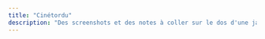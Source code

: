 ```yaml
---
title: "Cinétordu"
description: "Des screenshots et des notes à coller sur le dos d'une jaquette."
---
```

